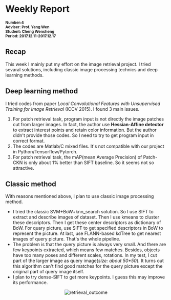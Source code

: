 # Weekly Report
<sub>**Number:4  
Adviser: Prof. Yang Wen  
Student: Cheng Wensheng  
Period: 2017.12.11-2017.12.17**</sub>
## Recap
This week I mainly put my effort on the image retrieval project. I tried sevaral solutions, including classic image processing technics and deep learning methods.
## Deep learning method
 I tried codes from paper *Local Convolutional Features with Unsupervised Training for Image Retrieval* (ICCV 2015). I found 3 main issues.  
 1. For patch retrieval task, program input is not directly the image patches cut from larger images. In fact, the author use **Hessian-Affine detector** to extract interest points and retain color information. But the author didn't provide those codes. So I need to try to get program input in correct format.
 2. The codes are Matlab/C mixed files. It's not compatible with our project in Python/Tensorflow/Pytorch.
 3. For patch retrieval task, the mAP(mean Average Precision) of Patch-CKN is only about 1% better than SIFT baseline. So it seems not so attractive.
 ## Classic method
 With reasons mentioned above, I plan to use classic image processing method.
 * I tried the classic SVM+BoW+knn_search solution. So I use SIFT to extract and describe images of dataset. Then I use kmeans to cluster these descriptors. Then I get these center descriptors as dictionary of BoW. For quary picture, use SIFT to get specified descriptors in BoW to represent the picture. At last, use FLANN-based kdTree to get nearest images of query picture. That's the whole pipeline.
 * The problem is that the query picture is always very small. And there are few keypoints extracted, which means few matches. Besides, objects have too many poses and different scales, rotations. In my test, I cut part of the larger image as query image(*size: about 50\*50*). It turns out this algorithm can't find good matches for the query picture except the original part of query image itself.
 * I plan to try dense-SIFT to get more keypoints. I guess this may improve its performance.
 <div  align="center">    
<img src="F:\GitHub\Weekly_Report\image_retrieval.png" alt="retrieval_outcome" align=center />
</div>
    <div STYLE="page-break-after: always;"></div>
 